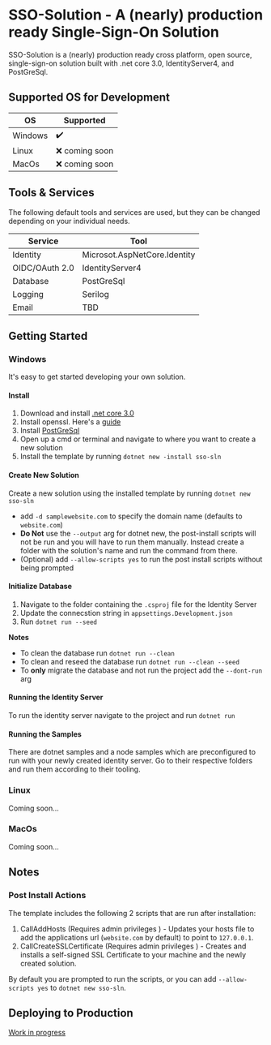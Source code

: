# SSO-Solution - A (nearly) production ready Single-Sign-On Solution

SSO-Solution is a (nearly) production ready cross platform, open source, single-sign-on solution built with .net core 3.0, IdentityServer4, and PostGreSql.

## Supported OS for Development

| OS      | Supported          |
| ------- | ------------------ |
| Windows | :heavy_check_mark: |
| Linux   | :x: coming soon    |
| MacOs   | :x: coming soon    |

## Tools & Services

The following default tools and services are used, but they can be changed depending on your individual needs.

| Service        | Tool                         |
| -------------- | ---------------------------- |
| Identity       | Microsot.AspNetCore.Identity |
| OIDC/OAuth 2.0 | IdentityServer4              |
| Database       | PostGreSql                   |
| Logging        | Serilog                      |
| Email          | TBD                          |

## Getting Started

### Windows

It's easy to get started developing your own solution.

#### Install

1. Download and install [.net core 3.0](https://dotnet.microsoft.com/download/dotnet-core/3.0)
2. Install openssl. Here's a [guide](https://tecadmin.net/install-openssl-on-windows/)
3. Install [PostGreSql](https://www.postgresql.org/download/windows/)
4. Open up a cmd or terminal and navigate to where you want to create a new solution
5. Install the template by running `dotnet new -install sso-sln`

#### Create New Solution

Create a new solution using the installed template by running `dotnet new sso-sln`

- add `-d samplewebsite.com` to specify the domain name (defaults to `website.com`)
- **Do Not** use the `--output` arg for dotnet new, the post-install scripts will not be run and you will have to run them manually. Instead create a folder with the solution's name and run the command from there.
- (Optional) add `--allow-scripts yes` to run the post install scripts without being prompted

#### Initialize Database

1. Navigate to the folder containing the `.csproj` file for the Identity Server
2. Update the connecstion string in `appsettings.Development.json`
3. Run `dotnet run --seed`

**Notes**

- To clean the database run `dotnet run --clean`
- To clean and reseed the database run `dotnet run --clean --seed`
- To **only** migrate the database and not run the project add the `--dont-run` arg

#### Running the Identity Server

To run the identity server navigate to the project and run `dotnet run`

#### Running the Samples

There are dotnet samples and a node samples which are preconfigured to run with your newly created identity server. Go to their respective folders and run them according to their tooling.

### Linux

Coming soon...

### MacOs

Coming soon...

## Notes

### Post Install Actions

The template includes the following 2 scripts that are run after installation:

1. CallAddHosts (Requires admin privileges ) - Updates your hosts file to add the applications url (`website.com` by default) to point to `127.0.0.1`.
2. CallCreateSSLCertificate (Requires admin privileges ) - Creates and installs a self-signed SSL Certificate to your machine and the newly created solution.

By default you are prompted to run the scripts, or you can add `--allow-scripts yes` to `dotnet new sso-sln`.

## Deploying to Production

[Work in progress](https://github.com/IdentitySolution/SSO-Solution/projects/3)
